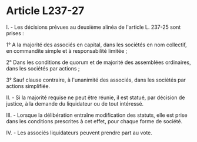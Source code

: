 # Article L237-27

I. - Les décisions prévues au deuxième alinéa de l'article L. 237-25 sont prises :

1° A la majorité des associés en capital, dans les sociétés en nom collectif, en commandite simple et à responsabilité limitée ;

2° Dans les conditions de quorum et de majorité des assemblées ordinaires, dans les sociétés par actions ;

3° Sauf clause contraire, à l'unanimité des associés, dans les sociétés par actions simplifiée.

II. - Si la majorité requise ne peut être réunie, il est statué, par décision de justice, à la demande du liquidateur ou de tout intéressé.

III. - Lorsque la délibération entraîne modification des statuts, elle est prise dans les conditions prescrites à cet effet, pour chaque forme de société.

IV. - Les associés liquidateurs peuvent prendre part au vote.
